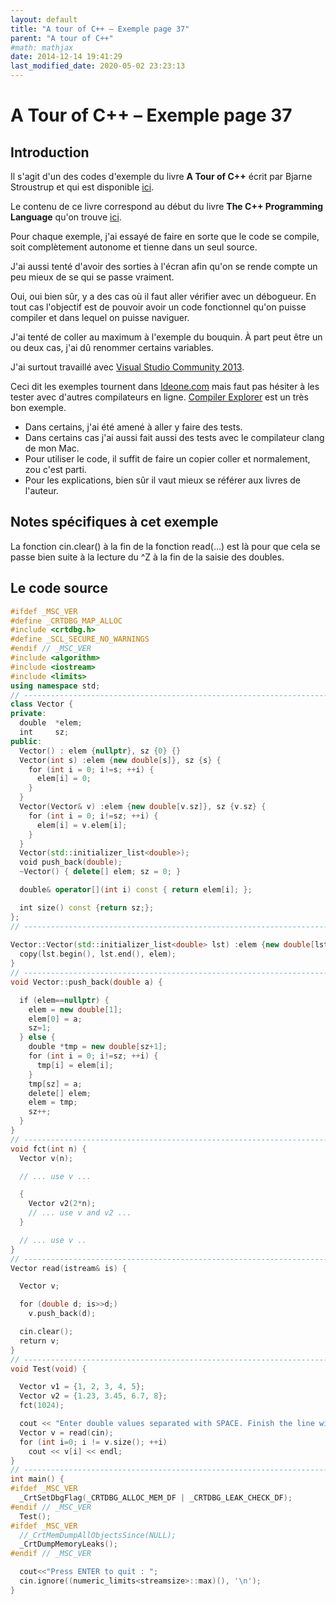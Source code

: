 ```yaml
---
layout: default
title: "A tour of C++ – Exemple page 37"
parent: "A tour of C++"
#math: mathjax
date: 2014-12-14 19:41:29
last_modified_date: 2020-05-02 23:23:13
---
```


# A Tour of C++ – Exemple page 37

## Introduction
Il s'agit d'un des codes d'exemple du livre **A Tour of C++** écrit par Bjarne Stroustrup et qui est disponible [ici](http://www.amazon.fr/Tour-C-Bjarne-Stroustrup/dp/0321958314/ref%3Dsr_1_1?ie=UTF8&qid=1416699327&sr=8-1&keywords=a+tour+of+c%2B%2B). 

Le contenu de ce livre correspond au début du livre **The C++ Programming Language** qu'on trouve [ici](http://www.amazon.fr/The-Programming-Language-Bjarne-Stroustrup/dp/0321563840/ref%3Dpd_sim_eb_3?ie=UTF8&refRID=0CR047TTJV1HA6CVA9XA).

Pour chaque exemple, j'ai essayé de faire en sorte que le code se compile, soit complètement autonome et tienne dans un seul source.

J'ai aussi tenté d'avoir des sorties à l'écran afin qu'on se rende compte un peu mieux de se qui se passe vraiment.

Oui, oui bien sûr, y a des cas où il faut aller vérifier avec un débogueur.
En tout cas l'objectif est de pouvoir avoir un code fonctionnel qu'on puisse compiler et dans lequel on puisse naviguer.

J'ai tenté de coller au maximum à l'exemple du bouquin. À part peut être un ou deux cas, j'ai dû renommer certains variables.

J'ai surtout travaillé avec [Visual Studio Community 2013](http://www.visualstudio.com/products/visual-studio-community-vs).

Ceci dit les exemples tournent dans [Ideone.com](http://ideone.com/) mais faut pas hésiter à les tester avec d'autres compilateurs en ligne. [Compiler Explorer](https://godbolt.org/) est un très bon exemple.

* Dans certains, j'ai été amené à aller y faire des tests.  
* Dans certains cas j'ai aussi fait aussi des tests avec le compilateur clang de mon Mac.  
* Pour utiliser le code, il suffit de faire un copier coller et normalement, zou c'est parti.  
* Pour les explications, bien sûr il vaut mieux se référer aux livres de l'auteur.  


## Notes spécifiques à cet exemple


La fonction cin.clear() à la fin de la fonction read(...) est là pour que cela se passe bien suite à la lecture du ^Z à la fin de la saisie des doubles.


## Le code source

```cpp
#ifdef _MSC_VER
#define _CRTDBG_MAP_ALLOC
#include <crtdbg.h>
#define _SCL_SECURE_NO_WARNINGS                                                 // Avoid error with copy(...) in the initializer list ctor
#endif // _MSC_VER
#include <algorithm>
#include <iostream>
#include <limits>
using namespace std;
// ----------------------------------------------------------------------------
class Vector {
private:
  double  *elem;                                                                // elem points to an array of sz doubles
  int     sz;
public:
  Vector() : elem {nullptr}, sz {0} {}                                          // default constructor
  Vector(int s) :elem {new double[s]}, sz {s} {                                 // constructor: acquire resources
    for (int i = 0; i!=s; ++i) {                                                // initialize elements
      elem[i] = 0;
    }
  }
  Vector(Vector& v) :elem {new double[v.sz]}, sz {v.sz} {                       // copy constructor. Used in function read()
    for (int i = 0; i!=sz; ++i) {                                               // initialize elements
      elem[i] = v.elem[i];
    }
  }
  Vector(std::initializer_list<double>);                                        // initialize with a list of doubles
  void push_back(double);                                                       // add element at end, increasing the size by one
  ~Vector() { delete[] elem; sz = 0; }                                          // destructor: release resources

  double& operator[](int i) const { return elem[i]; };

  int size() const {return sz;};
};
// ----------------------------------------------------------------------------
                                                                                // initialize with a list
Vector::Vector(std::initializer_list<double> lst) :elem {new double[lst.size()]}, sz {static_cast<int>(lst.size())} {
  copy(lst.begin(), lst.end(), elem);                                           // copy from lst into elem (§10.6)
}
// ----------------------------------------------------------------------------
void Vector::push_back(double a) {

  if (elem==nullptr) {
    elem = new double[1];
    elem[0] = a;
    sz=1;
  } else {
    double *tmp = new double[sz+1];
    for (int i = 0; i!=sz; ++i) {                                                // initialize elements
      tmp[i] = elem[i];
    }
    tmp[sz] = a;
    delete[] elem;
    elem = tmp;
    sz++;
  }
}
// ----------------------------------------------------------------------------
void fct(int n) {
  Vector v(n);

  // ... use v ...

  {
    Vector v2(2*n);
    // ... use v and v2 ...
  }                                                                             // v2 is destroyed here

  // ... use v ..
}                                                                               // v is destroyed here
// ----------------------------------------------------------------------------
Vector read(istream& is) {

  Vector v;

  for (double d; is>>d;)                                                        // read floating-point values into d
    v.push_back(d);                                                             // add d to v

  cin.clear();
  return v;                                                                     // Make a copy using copy constructor, delete v then return
}
// ----------------------------------------------------------------------------
void Test(void) {

  Vector v1 = {1, 2, 3, 4, 5};                                                  // v1 has 5 elements
  Vector v2 = {1.23, 3.45, 6.7, 8};                                             // v2 has 4 elements
  fct(1024);

  cout << "Enter double values separated with SPACE. Finish the line with CTRL+Z : ";
  Vector v = read(cin);
  for (int i=0; i != v.size(); ++i)
    cout << v[i] << endl;
}
// ----------------------------------------------------------------------------
int main() {
#ifdef _MSC_VER
  _CrtSetDbgFlag(_CRTDBG_ALLOC_MEM_DF | _CRTDBG_LEAK_CHECK_DF);
#endif // _MSC_VER
  Test();
#ifdef _MSC_VER
  //_CrtMemDumpAllObjectsSince(NULL);                                             // Begins the dump from the start of program execution
  _CrtDumpMemoryLeaks();
#endif // _MSC_VER

  cout<<"Press ENTER to quit : ";
  cin.ignore((numeric_limits<streamsize>::max)(), '\n');
}
```
